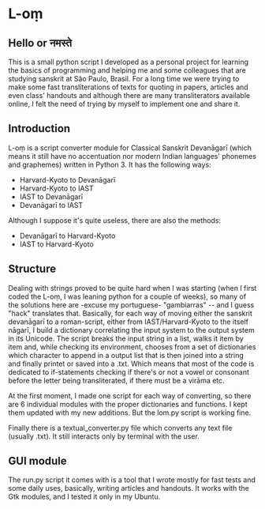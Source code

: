 # L-oṃ

## Hello or नमस्ते

This is a small python script I developed as a personal project for learning the basics of programming and helping me and some colleagues that are studying sanskrit at São Paulo, Brasil. For a long time we were trying to make some fast transliterations of texts for quoting in papers, articles and even class' handouts and although there are many transliterators available online, I felt the need of trying by myself to implement one and share it.

## Introduction

L-oṃ is a script converter module for Classical Sanskrit Devanāgarī (which means it still have no accentuation nor modern Indian languages' phonemes and graphemes) written in Python 3. It has the following ways:
  - Harvard-Kyoto to Devanāgarī
  - Harvard-Kyoto to IAST
  - IAST to Devanāgarī
  - Devanāgarī to IAST

Although I suppose it's quite useless, there are also the methods:
  - Devanāgarī to Harvard-Kyoto
  - IAST to Harvard-Kyoto

## Structure

Dealing with strings proved to be quite hard when I was starting (when I first coded the L-oṃ, I was leaning python for a couple of weeks), so many of the solutions here are -excuse my portuguese- "gambiarras" -- and I guess "hack" translates that.
Basically, for each way of moving either the sanskrit devanāgarī to a roman-script, either from IAST/Harvard-Kyoto to the itself nāgarī, I build a dictionary correlating the input system to the output system in its Unicode. The script breaks the input string in a list, walks it item by item and, while checking its environment, chooses from a set of dictionaries which character to append in a output list that is then joined into a string and finally printet or saved into a .txt. Which means that most of the code is dedicated to if-statements checking if there's or not a vowel or consonant before the letter being transliterated, if there must be a virāma etc.

At the first moment, I made one script for each way of converting, so there are 6 individual modules with the proper dictionaries and functions. I kept them updated with my new additions. But the lom.py script is working fine.

Finally there is a textual_converter.py file which converts any text file (usually .txt). It still interacts only by terminal with the user. 

## GUI module
The run.py script it comes with is a tool that I wrote mostly for fast tests and some daily uses, basically, writing articles and handouts.
It works with the Gtk modules, and I tested it only in my Ubuntu.

